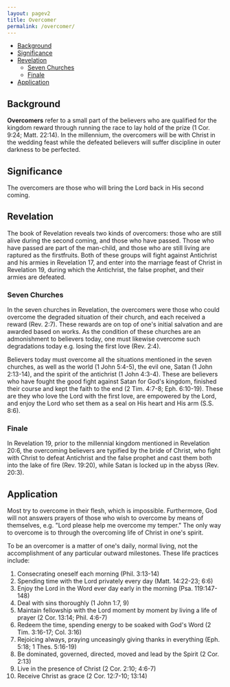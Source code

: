 ```yaml
---
layout: pagev2
title: Overcomer
permalink: /overcomer/
---
```

- [Background](#background)
- [Significance](#significance)
- [Revelation](#revelation)
  - [Seven Churches](#seven-churches)
  - [Finale](#finale)
- [Application](#application)

## Background

**Overcomers** refer to a small part of the believers who are qualified for the kingdom reward through running the race to lay hold of the prize (1 Cor. 9:24; Matt. 22:14). In the millennium, the overcomers will be with Christ in the wedding feast while the defeated believers will suffer discipline in outer darkness to be perfected.

## Significance

The overcomers are those who will bring the Lord back in His second coming.

## Revelation

The book of Revelation reveals two kinds of overcomers: those who are still alive during the second coming, and those who have passed. Those who have passed are part of the man-child, and those who are still living are raptured as the firstfruits. Both of these groups will fight against Antichrist and his armies in Revelation 17, and enter into the marriage feast of Christ in Revelation 19, during which the Antichrist, the false prophet, and their armies are defeated.

### Seven Churches

In the seven churches in Revelation, the overcomers were those who could overcome the degraded situation of their church, and each received a reward (Rev. 2:7). These rewards are on top of one's initial salvation and are awarded based on works. As the condition of these churches are an admonishment to believers today, one must likewise overcome such degradations today e.g. losing the first love (Rev. 2:4). 

Believers today must overcome all the situations mentioned in the seven churches, as well as the world (1 John 5:4-5), the evil one, Satan (1 John 2:13-14), and the spirit of the antichrist (1 John 4:3-4). These are believers who have fought the good fight against Satan for God's kingdom, finished their course and kept the faith to the end (2 Tim. 4:7-8; Eph. 6:10-19). These are they who love the Lord with the first love, are empowered by the Lord, and enjoy the Lord who set them as a seal on His heart and His arm (S.S. 8:6).

### Finale

In Revelation 19, prior to the millennial kingdom mentioned in Revelation 20:6, the overcoming believers are typified by the bride of Christ, who fight with Christ to defeat Antichrist and the false prophet and cast them both into the lake of fire (Rev. 19:20), while Satan is locked up in the abyss (Rev. 20:3).

## Application

Most try to overcome in their flesh, which is impossible. Furthermore, God will not answers prayers of those who wish to overcome by means of themselves, e.g. "Lord please help me overcome my temper." The only way to overcome is to through the overcoming life of Christ in one's spirit.

To be an overcomer is a matter of one's daily, normal living, not the accomplishment of any particular outward milestones. These life practices include:

1. Consecrating oneself each morning (Phil. 3:13-14)
2. Spending time with the Lord privately every day (Matt. 14:22-23; 6:6)
3. Enjoy the Lord in the Word ever day early in the morning (Psa. 119:147-148)
4. Deal with sins thoroughly (1 John 1:7, 9)
5. Maintain fellowship with the Lord moment by moment by living a life of prayer (2 Cor. 13:14; Phil. 4:6-7)
6. Redeem the time, spending energy to be soaked with God's Word (2 Tim. 3:16-17; Col. 3:16)
7. Rejoicing always, praying unceasingly giving thanks in everything (Eph. 5:18; 1 Thes. 5:16-19)
8. Be dominated, governed, directed, moved and lead by the Spirit (2 Cor. 2:13)
9. Live in the presence of Christ (2 Cor. 2:10; 4:6-7)
10. Receive Christ as grace (2 Cor. 12:7-10; 13:14)